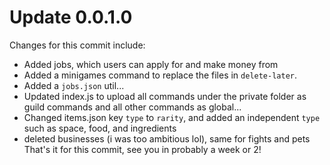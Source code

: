 # Update 0.0.1.0

Changes for this commit include:

- Added jobs, which users can apply for and make money from
- Added a minigames command to replace the files in `delete-later`.
- Added a `jobs.json` util...
- Updated index.js to upload all commands under the private folder as guild commands and all other commands as global...
- Changed items.json key `type` to `rarity`, and added an independent `type` such as space, food, and ingredients
- deleted businesses (i was too ambitious lol), same for fights and pets
That's it for this commit, see you in probably a week or 2!
